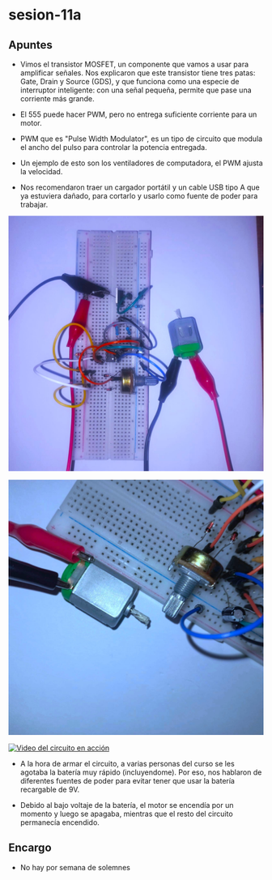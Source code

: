 # sesion-11a

## Apuntes
- Vimos el transistor MOSFET, un componente que vamos a usar para amplificar señales. Nos explicaron que este transistor tiene tres patas: Gate, Drain y Source (GDS), y que funciona como una especie de interruptor inteligente: con una señal pequeña, permite que pase una corriente más grande.
  
- El 555 puede hacer PWM, pero no entrega suficiente corriente para un motor.
  
- PWM que es "Pulse Width Modulator", es un tipo de circuito que modula el ancho del pulso para controlar la potencia entregada.

- Un ejemplo de esto son los ventiladores de computadora, el PWM ajusta la velocidad.

- Nos recomendaron traer un cargador portátil y un cable USB tipo A que ya estuviera dañado, para cortarlo y usarlo como fuente de poder para trabajar.

![registro](./archivos/circuito.jpg)

![registro](./archivos/motor.jpg)

[![Video del circuito en acción](https://img.youtube.com/vi/d-slwTrh7Tw/0.jpg)](https://www.youtube.com/shorts/d-slwTrh7Tw)

- A la hora de armar el circuito, a varias personas del curso se les agotaba la batería muy rápido (incluyendome). Por eso, nos hablaron de diferentes fuentes de poder para evitar tener que usar la batería recargable de 9V. 

- Debido al bajo voltaje de la batería, el motor se encendía por un momento y luego se apagaba, mientras que el resto del circuito permanecía encendido.


## Encargo
- No hay por semana de solemnes
